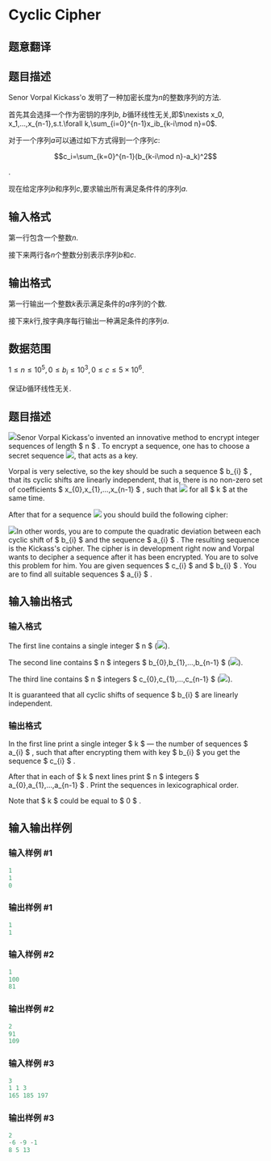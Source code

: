 # Cyclic Cipher

## 题意翻译

## 题目描述

Senor Vorpal Kickass'o 发明了一种加密长度为$n$的整数序列的方法.

首先其会选择一个作为密钥的序列$b$, $b$循环线性无关,即$\nexists x_0, x_1,...,x_{n-1},s.t.\forall k,\sum_{i=0}^{n-1}x_ib_{k-i\mod n}=0$.

对于一个序列$a$可以通过如下方式得到一个序列$c$:

$$c_i=\sum_{k=0}^{n-1}(b_{k-i\mod n}-a_k)^2$$

.

现在给定序列$b$和序列$c$,要求输出所有满足条件件的序列$a$.

## 输入格式

第一行包含一个整数$n$.

接下来两行各$n$个整数分别表示序列$b$和$c$.

## 输出格式

第一行输出一个整数$k$表示满足条件的$a$序列的个数.

接下来$k$行,按字典序每行输出一种满足条件的序列$a$.

## 数据范围

$1\leqslant n\leqslant 10^5,0\leqslant b_i\leqslant10^3,0\leqslant c\leqslant 5\times 10^6$.

保证$b$循环线性无关.

## 题目描述

 ![](https://cdn.luogu.com.cn/upload/vjudge_pic/CF901E/09d58666f469d1212864032a997630308f9a2d24.png)Senor Vorpal Kickass'o invented an innovative method to encrypt integer sequences of length $ n $ . To encrypt a sequence, one has to choose a secret sequence ![](https://cdn.luogu.com.cn/upload/vjudge_pic/CF901E/9d7f596ac3bfcb4de56caec3ed98f54b8c38886c.png), that acts as a key.

Vorpal is very selective, so the key should be such a sequence $ b_{i} $ , that its cyclic shifts are linearly independent, that is, there is no non-zero set of coefficients $ x_{0},x_{1},...,x_{n-1} $ , such that ![](https://cdn.luogu.com.cn/upload/vjudge_pic/CF901E/14fc308524a42e2bfab7fa5bbb60c1743e7911b3.png) for all $ k $ at the same time.

After that for a sequence ![](https://cdn.luogu.com.cn/upload/vjudge_pic/CF901E/5656a7a50865b0a2e60963f7abba52e4c4e82222.png) you should build the following cipher:

![](https://cdn.luogu.com.cn/upload/vjudge_pic/CF901E/d8113c9899e75c215e4f30da73d960636a7306eb.png)In other words, you are to compute the quadratic deviation between each cyclic shift of $ b_{i} $ and the sequence $ a_{i} $ . The resulting sequence is the Kickass's cipher. The cipher is in development right now and Vorpal wants to decipher a sequence after it has been encrypted. You are to solve this problem for him. You are given sequences $ c_{i} $ and $ b_{i} $ . You are to find all suitable sequences $ a_{i} $ .

## 输入输出格式

### 输入格式

The first line contains a single integer $ n $ (![](https://cdn.luogu.com.cn/upload/vjudge_pic/CF901E/a561449171a1bc59fbb05203f289e5e1c414774f.png)).

The second line contains $ n $ integers $ b_{0},b_{1},...,b_{n-1} $ (![](https://cdn.luogu.com.cn/upload/vjudge_pic/CF901E/2a78fbaa6d9660a0c2b6472729af999a0faba958.png)).

The third line contains $ n $ integers $ c_{0},c_{1},...,c_{n-1} $ (![](https://cdn.luogu.com.cn/upload/vjudge_pic/CF901E/51a6ffa808ccafa5d6d5accd5a8a674e36e0a223.png)).

It is guaranteed that all cyclic shifts of sequence $ b_{i} $ are linearly independent.

### 输出格式

In the first line print a single integer $ k $ — the number of sequences $ a_{i} $ , such that after encrypting them with key $ b_{i} $ you get the sequence $ c_{i} $ .

After that in each of $ k $ next lines print $ n $ integers $ a_{0},a_{1},...,a_{n-1} $ . Print the sequences in lexicographical order.

Note that $ k $ could be equal to $ 0 $ .

## 输入输出样例

### 输入样例 #1

```cpp
1
1
0

```
### 输出样例 #1

```cpp
1
1

```
### 输入样例 #2

```cpp
1
100
81

```
### 输出样例 #2

```cpp
2
91
109

```
### 输入样例 #3

```cpp
3
1 1 3
165 185 197

```
### 输出样例 #3

```cpp
2
-6 -9 -1
8 5 13

```
